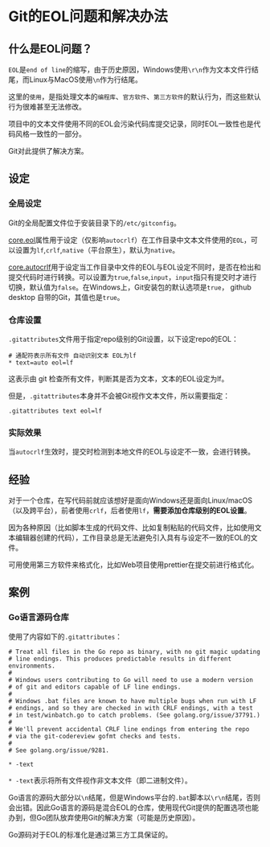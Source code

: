 # Git的EOL问题和解决办法

## 什么是EOL问题？

`EOL`是`end of line`的缩写，由于历史原因，Windows使用`\r\n`作为文本文件行结尾，而Linux与MacOS使用`\n`作为行结尾。

这里的`使用`，是指处理文本的`编程库`、`官方软件`、`第三方软件`的默认行为，而这些默认行为很难甚至无法修改。

项目中的文本文件使用不同的EOL会污染代码库提交记录，同时EOL一致性也是代码风格一致性的一部分。

Git对此提供了解决方案。

## 设定

### 全局设定

Git的全局配置文件位于安装目录下的`/etc/gitconfig`。

[core.eol](https://git-scm.com/docs/git-config#Documentation/git-config.txt-coreeol)属性用于设定（仅影响`autocrlf`）在工作目录中文本文件使用的`EOL`，可以设置为`lf`,`crlf`,`native`（平台原生），默认为`native`。

[core.autocrlf](https://git-scm.com/docs/git-config#Documentation/git-config.txt-coreautocrlf)用于设定当工作目录中文件的EOL与EOL设定不同时，是否在检出和提交代码时进行转换。可以设置为`true`,`false`,`input`，`input`指只有提交时才进行切换，默认值为`false`。在Windows上，Git安装包的默认选项是`true`， github desktop 自带的Git，其值也是`true`。

### 仓库设置

`.gitattributes`文件用于指定repo级别的Git设置，以下设定repo的EOL：

```
# 通配符表示所有文件 自动识别文本 EOL为lf
* text=auto eol=lf
```

这表示由 git 检查所有文件，判断其是否为文本，文本的EOL设定为lf。

但是，`.gitattributes`本身并不会被Git视作文本文件，所以需要指定：

```
.gitattributes text eol=lf
```

### 实际效果

当`autocrlf`生效时，提交时检测到本地文件的EOL与设定不一致，会进行转换。

## 经验

对于一个仓库，在写代码前就应该想好是面向Windows还是面向Linux/macOS（以及跨平台），前者使用`crlf`，后者使用`lf`，**需要添加仓库级别的EOL设置**。

因为各种原因（比如脚本生成的代码文件、比如复制粘贴的代码文件，比如使用文本编辑器创建的代码），工作目录总是无法避免引入具有与设定不一致的EOL的文件。

可用使用第三方软件来格式化，比如Web项目使用prettier在提交前进行格式化。

## 案例

### Go语言源码仓库

使用了内容如下的`.gitattributes`：

```
# Treat all files in the Go repo as binary, with no git magic updating
# line endings. This produces predictable results in different environments.
#
# Windows users contributing to Go will need to use a modern version
# of git and editors capable of LF line endings.
#
# Windows .bat files are known to have multiple bugs when run with LF
# endings, and so they are checked in with CRLF endings, with a test
# in test/winbatch.go to catch problems. (See golang.org/issue/37791.)
#
# We'll prevent accidental CRLF line endings from entering the repo
# via the git-codereview gofmt checks and tests.
#
# See golang.org/issue/9281.

* -text
```

`* -text`表示将所有文件视作非文本文件（即二进制文件）。

Go语言的源码大部分以`\n`结尾，但是Windows平台的`.bat`脚本以`\r\n`结尾，否则会出错。因此Go语言的源码是混合EOL的仓库，使用现代Git提供的配置选项也能办到，但Go团队放弃使用Git的解决方案（可能是历史原因）。

Go源码对于EOL的标准化是通过第三方工具保证的。
